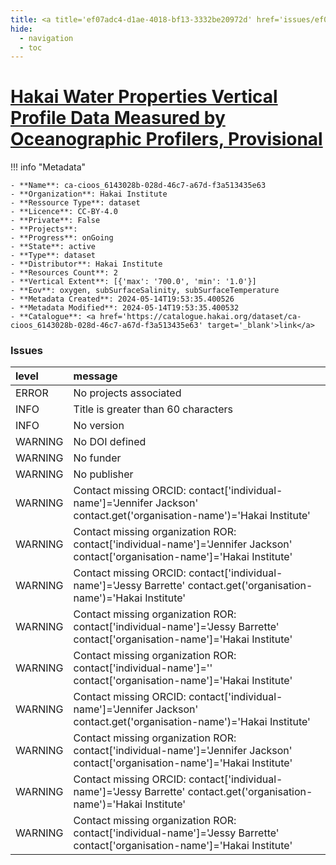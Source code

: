 ```yaml
---
title: <a title='ef07adc4-d1ae-4018-bf13-3332be20972d' href='issues/ef07adc4-d1ae-4018-bf13-3332be20972d/' target='_blank'>Hakai Water Properties Vertical Profile Data Measured by Oceanographic Profilers, Provisional</a>
hide:
  - navigation
  - toc
---
```


# <a title='ef07adc4-d1ae-4018-bf13-3332be20972d' href='issues/ef07adc4-d1ae-4018-bf13-3332be20972d/' target='_blank'>Hakai Water Properties Vertical Profile Data Measured by Oceanographic Profilers, Provisional</a>

<div id='map'></div>

!!! info "Metadata"
    
    - **Name**: ca-cioos_6143028b-028d-46c7-a67d-f3a513435e63 
    - **Organization**: Hakai Institute 
    - **Ressource Type**: dataset 
    - **Licence**: CC-BY-4.0 
    - **Private**: False 
    - **Projects**:  
    - **Progress**: onGoing 
    - **State**: active 
    - **Type**: dataset 
    - **Distributor**: Hakai Institute 
    - **Resources Count**: 2 
    - **Vertical Extent**: [{'max': '700.0', 'min': '1.0'}] 
    - **Eov**: oxygen, subSurfaceSalinity, subSurfaceTemperature 
    - **Metadata Created**: 2024-05-14T19:53:35.400526 
    - **Metadata Modified**: 2024-05-14T19:53:35.400532 
    - **Catalogue**: <a href='https://catalogue.hakai.org/dataset/ca-cioos_6143028b-028d-46c7-a67d-f3a513435e63' target='_blank'>link</a> 

### Issues

| level   | message                                                                                                                         |
|:--------|:--------------------------------------------------------------------------------------------------------------------------------|
| ERROR   | No projects associated                                                                                                          |
| INFO    | Title is greater than 60 characters                                                                                             |
| INFO    | No version                                                                                                                      |
| WARNING | No DOI defined                                                                                                                  |
| WARNING | No funder                                                                                                                       |
| WARNING | No publisher                                                                                                                    |
| WARNING | Contact missing ORCID: contact['individual-name']='Jennifer Jackson' contact.get('organisation-name')='Hakai Institute'         |
| WARNING | Contact missing organization ROR:  contact['individual-name']='Jennifer Jackson' contact['organisation-name']='Hakai Institute' |
| WARNING | Contact missing ORCID: contact['individual-name']='Jessy Barrette' contact.get('organisation-name')='Hakai Institute'           |
| WARNING | Contact missing organization ROR:  contact['individual-name']='Jessy Barrette' contact['organisation-name']='Hakai Institute'   |
| WARNING | Contact missing organization ROR:  contact['individual-name']='' contact['organisation-name']='Hakai Institute'                 |
| WARNING | Contact missing ORCID: contact['individual-name']='Jennifer Jackson' contact.get('organisation-name')='Hakai Institute'         |
| WARNING | Contact missing organization ROR:  contact['individual-name']='Jennifer Jackson' contact['organisation-name']='Hakai Institute' |
| WARNING | Contact missing ORCID: contact['individual-name']='Jessy Barrette' contact.get('organisation-name')='Hakai Institute'           |
| WARNING | Contact missing organization ROR:  contact['individual-name']='Jessy Barrette' contact['organisation-name']='Hakai Institute'   |

<script>
   document.addEventListener("DOMContentLoaded", function() {
    var map = L.map('map').setView([51.505, -125.09], 5);
    L.tileLayer('https://tile.openstreetmap.org/{z}/{x}/{y}.png', {
        maxZoom: 19,
        attribution: '&copy; <a href="http://www.openstreetmap.org/copyright">OpenStreetMap</a>'
    }).addTo(map);
    var geojsonFeature = {
        "type": "Feature",
        "properties": {
            "name" : "<a title='ef07adc4-d1ae-4018-bf13-3332be20972d' href='issues/ef07adc4-d1ae-4018-bf13-3332be20972d/' target='_blank'>Hakai Water Properties Vertical Profile Data Measured by Oceanographic Profilers, Provisional</a>"
        },
        "geometry": {'type': 'Polygon', 'coordinates': [[[-128.5, 52.27], [-127.4, 52.21], [-127.2, 51.66], [-125.6, 51.13], [-124.8, 50.96], [-124.1, 50.43], [-124.7, 49.98], [-124.9, 49.8], [-126.7, 50.45], [-128.1, 51.37], [-128.4, 51.69], [-128.5, 52.27]]]}
    }
    L.geoJSON(geojsonFeature).addTo(map);
   })
</script>